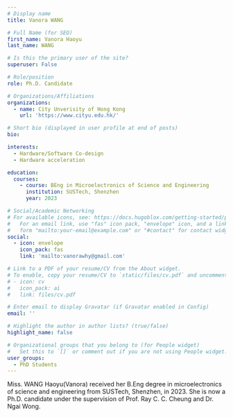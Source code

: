 ```yaml
---
# Display name
title: Vanora WANG

# Full Name (for SEO)
first_name: Vanora Haoyu
last_name: WANG

# Is this the primary user of the site?
superuser: False

# Role/position
role: Ph.D. Candidate

# Organizations/Affiliations
organizations:
  - name: City Unverisity of Hong Kong
    url: 'https://www.cityu.edu.hk/'

# Short bio (displayed in user profile at end of posts)
bio: 

interests:
  - Hardware/Software Co-design
  - Hardware acceleration

education:
  courses:
    - course: BEng in Microelectronics of Science and Engineering
      institution: SUSTech, Shenzhen
      year: 2023

# Social/Academic Networking
# For available icons, see: https://docs.hugoblox.com/getting-started/page-builder/#icons
#   For an email link, use "fas" icon pack, "envelope" icon, and a link in the
#   form "mailto:your-email@example.com" or "#contact" for contact widget.
social:
  - icon: envelope
    icon_pack: fas
    link: 'mailto:vanorawhy@gmail.com'

# Link to a PDF of your resume/CV from the About widget.
# To enable, copy your resume/CV to `static/files/cv.pdf` and uncomment the lines below.
# - icon: cv
#   icon_pack: ai
#   link: files/cv.pdf

# Enter email to display Gravatar (if Gravatar enabled in Config)
email: ''

# Highlight the author in author lists? (true/false)
highlight_name: false

# Organizational groups that you belong to (for People widget)
#   Set this to `[]` or comment out if you are not using People widget.
user_groups:
  - PhD Students
---
```


Miss. WANG Haoyu(Vanora) received her B.Eng degree in microelectronics of science and engineering from SUSTech, Shenzhen, in 2023. She is now a Ph.D. candidate under the supervision of Prof. Ray C. C. Cheung and Dr. Ngai Wong.
